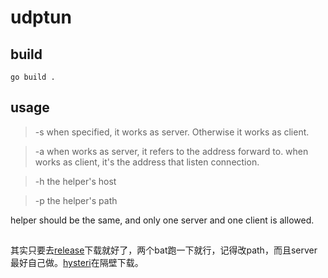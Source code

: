 # udptun

## build
```
go build .
```

## usage

> -s
when specified, it works as server. Otherwise it works as client.

> -a
when works as server, it refers to the address forward to.
when works as client, it's the address that listen connection.

> -h
the helper's host

> -p
the helper's path

helper should be the same, and only one server and one client is allowed.

## 

其实只要去[release](https://github.com/Hana-ame/udptun/releases)下载就好了，两个bat跑一下就行，记得改path，而且server最好自己做。[hysteri](https://github.com/HyNetwork/hysteria)在隔壁下载。

